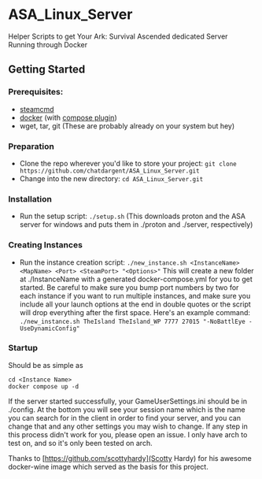 # ASA_Linux_Server
Helper Scripts to get Your Ark: Survival Ascended dedicated Server Running through Docker

## Getting Started

### Prerequisites:
  - [steamcmd](https://developer.valvesoftware.com/wiki/SteamCMD#Linux)
  - [docker](https://docs.docker.com/engine/) (with [compose plugin](https://docs.docker.com/compose/install/linux/))
  - wget, tar, git (These are probably already on your system but hey)

### Preparation
   - Clone the repo wherever you'd like to store your project: `git clone https://github.com/chatdargent/ASA_Linux_Server.git`
   - Change into the new directory: `cd ASA_Linux_Server.git`
     
### Installation
   - Run the setup script: `./setup.sh` (This downloads proton and the ASA server for windows and puts them in ./proton and ./server, respectively)

### Creating Instances
   - Run the instance creation script: `./new_instance.sh <InstanceName> <MapName> <Port> <SteamPort> "<Options>"`
   This will create a new folder at ./InstanceName with a generated docker-compose.yml for you to get started.
   Be careful to make sure you bump port numbers by two for each instance if you want to run multiple instances, and make sure you include all your launch options at the end in double quotes or the script will drop everything after the first space.
   Here's an example command: `./new_instance.sh TheIsland TheIsland_WP 7777 27015 "-NoBattlEye -UseDynamicConfig"`

### Startup
   Should be as simple as 
   ```
   cd <Instance Name>
   docker compose up -d
   ```
   If the server started successfully, your GameUserSettings.ini should be in ./config. At the bottom you will see your session name which is the name you can search for in the client in order to find your server, and you can change that and any other settings you may wish to change.
   If any step in this process didn't work for you, please open an issue. I only have arch to test on, and so it's only been tested on arch.

   Thanks to [https://github.com/scottyhardy](Scotty Hardy) for his awesome docker-wine image which served as the basis for this project. 
